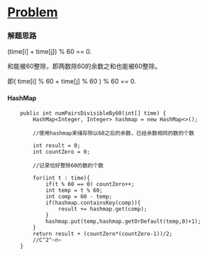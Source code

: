 # [Problem](https://leetcode.com/problems/pairs-of-songs-with-total-durations-divisible-by-60)

### 解题思路

(time[i] + time[j]) % 60 == 0.

和能被60整除，即两数除60的余数之和也能被60整除。

即( time[i] % 60 + time[j] % 60 ) % 60 == 0.

#### HashMap
```
    public int numPairsDivisibleBy60(int[] time) {
        HashMap<Integer, Integer> hashmap = new HashMap<>();
        
        //使用hashmap来储存除以60之后的余数，已经余数相同的数的个数
        
        int result = 0;
        int countZero = 0;
        
        //记录恰好整除60的数的个数
        
        for(int t : time){
            if(t % 60 == 0) countZero++;
            int temp = t % 60;
            int comp = 60 - temp;
            if(hashmap.containsKey(comp)){
                result += hashmap.get(comp);
            }
            hashmap.put(temp,hashmap.getOrDefault(temp,0)+1);
        }
        return result + (countZero*(countZero-1))/2;
        //C^2^~n~
    }

